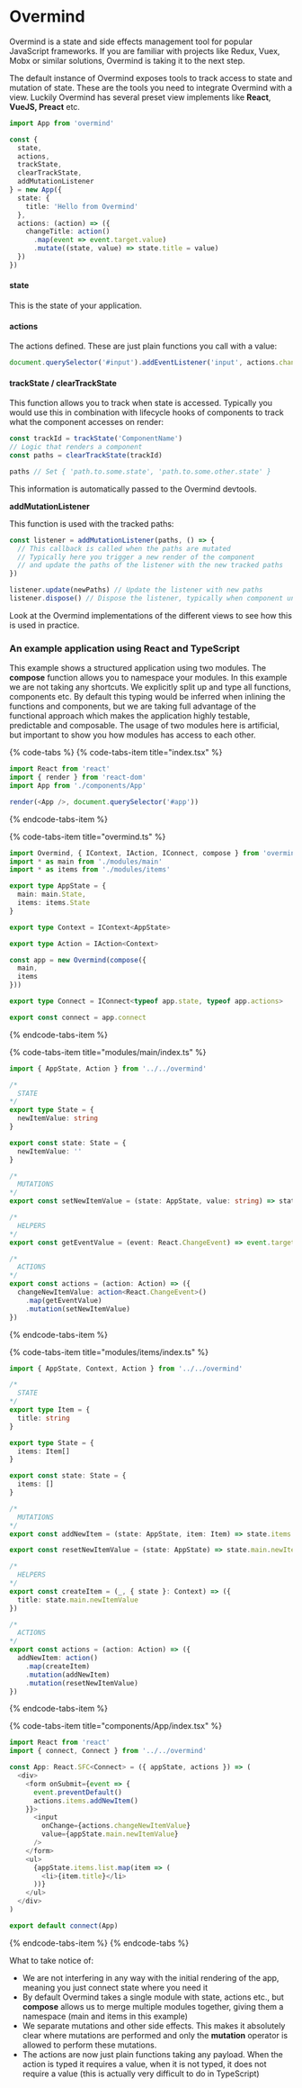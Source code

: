 # Overmind

Overmind is a state and side effects management tool for popular JavaScript frameworks. If you are familiar with projects like Redux, Vuex, Mobx or similar solutions, Overmind is taking it to the next step.

The default instance of Overmind exposes tools to track access to state and mutation of state. These are the tools you need to integrate Overmind with a view. Luckily Overmind has several preset view implements like **React**, **VueJS, Preact** etc.

```typescript
import App from 'overmind'

const {
  state,
  actions,
  trackState,
  clearTrackState,
  addMutationListener
} = new App({
  state: {
    title: 'Hello from Overmind'
  },
  actions: (action) => ({
    changeTitle: action()
      .map(event => event.target.value)
      .mutate((state, value) => state.title = value)
  })
})
```

#### state

This is the state of your application.

#### actions

The actions defined. These are just plain functions you call with a value:

```typescript
document.querySelector('#input').addEventListener('input', actions.changeTitle)
```

#### trackState / clearTrackState

This function allows you to track when state is accessed. Typically you would use this in combination with lifecycle hooks of components to track what the component accesses on render:

```typescript
const trackId = trackState('ComponentName')
// Logic that renders a component
const paths = clearTrackState(trackId)

paths // Set { 'path.to.some.state', 'path.to.some.other.state' }
```

This information is automatically passed to the Overmind devtools. 

**addMutationListener**

This function is used with the tracked paths:

```typescript
const listener = addMutationListener(paths, () => {
  // This callback is called when the paths are mutated
  // Typically here you trigger a new render of the component
  // and update the paths of the listener with the new tracked paths
})

listener.update(newPaths) // Update the listener with new paths
listener.dispose() // Dispose the listener, typically when component unmounts
```

Look at the Overmind implementations of the different views to see how this is used in practice.

### An example application using React and TypeScript

This example shows a structured application using two modules. The **compose** function allows you to namespace your modules. In this example we are not taking any shortcuts. We explicitly split up and type all functions, components etc. By default this typing would be inferred when inlining the functions and components, but we are taking full advantage of the functional approach which makes the application highly testable, predictable and composable. The usage of two modules here is artificial, but important to show you how modules has access to each other.

{% code-tabs %}
{% code-tabs-item title="index.tsx" %}
```typescript
import React from 'react'
import { render } from 'react-dom'
import App from './components/App'

render(<App />, document.querySelector('#app'))
```
{% endcode-tabs-item %}

{% code-tabs-item title="overmind.ts" %}
```typescript
import Overmind, { IContext, IAction, IConnect, compose } from 'overmind/react'
import * as main from './modules/main'
import * as items from './modules/items'

export type AppState = {
  main: main.State,
  items: items.State
}

export type Context = IContext<AppState>

export type Action = IAction<Context>

const app = new Overmind(compose({
  main,
  items
}))

export type Connect = IConnect<typeof app.state, typeof app.actions>

export const connect = app.connect

```
{% endcode-tabs-item %}

{% code-tabs-item title="modules/main/index.ts" %}
```typescript
import { AppState, Action } from '../../overmind'

/*
  STATE
*/
export type State = {
  newItemValue: string
}

export const state: State = {
  newItemValue: ''
}

/*
  MUTATIONS
*/
export const setNewItemValue = (state: AppState, value: string) => state.main.newItemValue = value

/*
  HELPERS
*/
export const getEventValue = (event: React.ChangeEvent) => event.target.value

/*
  ACTIONS
*/
export const actions = (action: Action) => ({
  changeNewItemValue: action<React.ChangeEvent>()
    .map(getEventValue)
    .mutation(setNewItemValue)
})
```
{% endcode-tabs-item %}

{% code-tabs-item title="modules/items/index.ts" %}
```typescript
import { AppState, Context, Action } from '../../overmind'

/*
  STATE
*/
export type Item = {
  title: string
}

export type State = {
  items: Item[]
}

export const state: State = {
  items: []
}

/*
  MUTATIONS
*/
export const addNewItem = (state: AppState, item: Item) => state.items.list.push(item)

export const resetNewItemValue = (state: AppState) => state.main.newItemValue = ''

/*
  HELPERS
*/
export const createItem = (_, { state }: Context) => ({
  title: state.main.newItemValue
})

/*
  ACTIONS
*/
export const actions = (action: Action) => ({
  addNewItem: action()
    .map(createItem)
    .mutation(addNewItem)
    .mutation(resetNewItemValue)
})
```
{% endcode-tabs-item %}

{% code-tabs-item title="components/App/index.tsx" %}
```typescript
import React from 'react'
import { connect, Connect } from '../../overmind'

const App: React.SFC<Connect> = ({ appState, actions }) => (
  <div>
    <form onSubmit={event => {
      event.preventDefault()
      actions.items.addNewItem()
    }}>
      <input
        onChange={actions.changeNewItemValue}
        value={appState.main.newItemValue}
      />
    </form>
    <ul>
      {appState.items.list.map(item => (
        <li>{item.title}</li>
      ))}
    </ul>
  </div>
)

export default connect(App)
```
{% endcode-tabs-item %}
{% endcode-tabs %}

What to take notice of:

* We are not interfering in any way with the initial rendering of the app, meaning you just connect state where you need it
* By default Overmind takes a single module with state, actions etc., but **compose** allows us to merge multiple modules together, giving them a namespace \(main and items in this example\)
* We separate mutations and other side effects. This makes it absolutely clear where mutations are performed and only the **mutation** operator is allowed to perform these mutations.
* The actions are now just plain functions taking any payload. When the action is typed it requires a value, when it is not typed, it does not require a value \(this is actually very difficult to do in TypeScript\)

